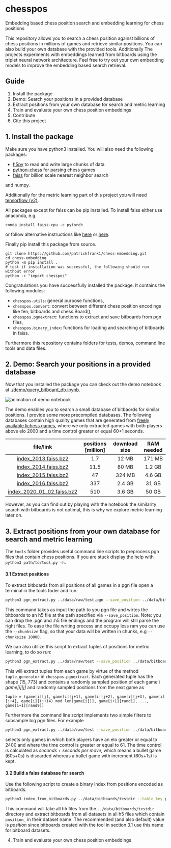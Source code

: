 # chesspos
Embedding based chess position search and embedding learning for chess positions

This repository allows you to search a chess position against billions of chess positions in millions of games and retrieve similar positions. You can also build your own database with the provided tools. Additionally The projects experiments with embeddings learned from bitboards using the triplet neural network architecture. Feel free to try out your own embedding models to improve the embedding based search retrieval.

## Guide

1. Install the package
2. Demo: Search your positions in a provided database
3. Extract positions from your own database for search and metric learning
4. Train and evaluate your own chess position embeddings
5. Contribute
6. Cite this project

## 1. Install the package

Make sure you have python3 installed. You will also need the following packages:
- [h5py](https://github.com/h5py/h5py) to read and write large chunks of data
- [python-chess](https://github.com/niklasf/python-chess) for parsing chess games
- [faiss](https://github.com/facebookresearch/faiss) for billion scale nearest neighbor search

and numpy.

Additionally for the metric learning part of this project you will need [tensorflow (v2)](https://www.tensorflow.org/).

All packages except for faiss can be pip installed. To install faiss either use anaconda, e.g.

```conda install faiss-cpu -c pytorch```

or follow alternative instructions like [here](https://gist.github.com/korakot/d0a49d7280bd3fb856ae6517bfe8da7a) or [here](https://stackoverflow.com/questions/47967252/installing-faiss-on-google-colaboratory).

Finally pip install this package from source.
```
git clone https://github.com/patrickfrank1/chess-embedding.git
cd chess-embedding
python -m pip install .
# test if installation was successful, the following should run without error
python -c "import chesspos"
```
Congratulations you have successfully installed the package. It contains the following modules:
- `chesspos.utils`: general purpose functions,
- `chesspos.convert`: convert between different chess position encodings like fen, bitboards and chess.Board(),
- `chesspos.pgnextract`: functions to extract and save bitboards from pgn files,
- `chesspos.binary_index`: functions for loading and searching of bitboards in faiss.

Furthermore this repository contains folders for tests, demos, command line tools and data files.

## 2. Demo: Search your positions in a provided database

Now that you installed the package you can ckeck out the demo notebook at [./demo/query_bitboard_db.ipynb](./demo/query_bitboard_db.ipynb).

![animation of demo notebook](https://github.com/patrickfrank1/chess-embedding/demo/gif/animation.gif)

The demo enables you to search a small database of bitbaords for similar positions. I provide some more precompiled databases. The following databases contain high quality games that are generated from [freely available lichess games](https://database.lichess.org/), where we only extracted games with both players above elo 2000 and a time control greater or equal 60+1 seconds.

|          file/link              | positions [million] | download size | RAM needed |
|:-------------------------------:|:-------------------:|:-------------:|:----------:|
| [index_2013.faiss.bz2][1]       |                 1.7 |         12 MB |     171 MB |
| [index_2014.faiss.bz2][2]       |                11.5 |         80 MB |     1.2 GB |
| [index_2015.faiss.bz2][3]       |                  47 |        324 MB |     4.6 GB |
| [index_2016.faiss.bz2][4]       |                 337 |        2.4 GB |      31 GB |
| [index_2020_01_02.faiss.bz2][5] |                 510 |        3.6 GB |      50 GB |

[1]:https://drive.google.com/open?id=1MQKJ6KSmYRyPbIP1ldsNBo-0dGhi-CpQ
[2]:https://drive.google.com/open?id=1eehvnDIbhP4HD6XEH-YeyVJMVX-vRkXc
[3]:https://drive.google.com/open?id=1_abWaGWzkpGd02CYokhWwGlDEEBdCOZl
[4]:https://drive.google.com/open?id=126NbR0EIVzoIU5xd_6eIYPIFz0XrcwEq
[5]:https://drive.google.com/open?id=1u3R5t5jC3I5FFAxywZQ0K4_QZPQLL8cy

However, as you can find out by playing with the notebook the similarity search with bitboards is not optimal, this is why we explore metric learning later on.

## 3. Extract positions from your own database for search and metric learning

The `tools` folder provides useful command line scripts to preprocess pgn files that contain chess positions. If you are stuck display the help with `python3 path/to/tool.py -h`.

#### 3.1 Extract positions

To extract bitboards from all positions of all games in a pgn file open a terminal in the tools foder and run:
```bash
python3 pgn_extract.py ../data/raw/test.pgn --save_position ../data/bitboards/test-bb1.h5
```

This command takes as input the path to you pgn file and wirtes the bitboards to an h5 file at the path specified via `--save_position`. Note: you can drop the .pgn and .h5 file endings and the program will still parse the right files. To ease the file writing process and occupy less ram you can use the `--chunksize` flag, so that your data will be written in chunks, e.g `--chunksize 10000`.

We can also utilize this script to extract tuples of positions for metric learning, to do so run:
```bash
python3 pgn_extract.py ../data/raw/test --save_position ../data/bitboards/test-bb1 --tuples True --save_tuples ../data/train_small/test2-tuples-strong
```
This will extract tuples from each game by virtue of the method `tuple_generator` in `chesspos.pgnextract`. Each generated tuple has the shape (15, 773) and contains a randomly sampled position of each game i *game[i][j]* and randomly sampled positions from the next game as
```
tuple = (game[i][j], game[i][j+1], game[i][j+2], game[i][j+3], game[i][j+4], game[i][(j+14) mod len(game[i])], game[i+1][rand1], ..., game[i+1][rand9])
```

Furthermore the command line script implements two simple filters to subsample  big pgn files. For example
```bash
python3 pgn_extract.py ../data/raw/test --save_position ../data/bitboards/test-bb2 --chunksize 10000 --tuples True --save_tuples ../data/train_small/test2-tuples-strong --filter elo_min=2400 --filter time_min=61
```
selects only games in which both players have an elo greater or equal to 2400 and where the time control is greater or equal to 61. The time control is calculated as *seconds + seconds per move*, which means a bullet game (60s+0s) is discarded whereas a bullet game with increment (60s+1s) is kept.

#### 3.2 Build a faiss database for search

Use the following script to create a binary index from positions encoded as bitboards.

```bash
python3 index_from_bitboards.py ../data/bitboards/testdir --table_key position_ --save_path ../data/test_index2
```
This command will take all h5 files from the `../data/bitboards/testdir` directory and extract bitboards from all datasets in all h5 files which contain `position_` in their dataset name. The recommended (and also default) value is *position* since bitboards created with the tool in section 3.1 use this name for bitboard datasets.

4. Train and evaluate your own chess position embeddings
